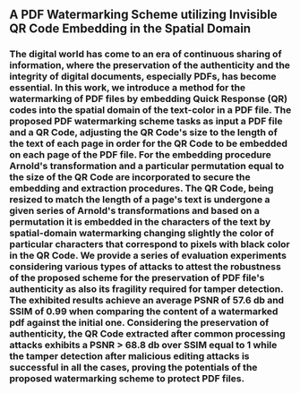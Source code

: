 ## A PDF Watermarking Scheme utilizing Invisible QR Code Embedding in the Spatial Domain <br>

### The digital world has come to an era of continuous sharing of information, where the preservation of the authenticity and the integrity of digital documents, especially PDFs, has become essential. In this work, we introduce a method for the watermarking of PDF files by embedding Quick Response (QR) codes into the spatial domain of the text-color in a PDF file. The proposed PDF watermarking scheme tasks as input a PDF file and a QR Code, adjusting the QR Code's size to the  length of the text of each page in order for the QR Code to be embedded on each page of the PDF file. For the embedding procedure Arnold's transformation and a particular permutation equal to the size of the QR Code are incorporated to secure the embedding and extraction procedures. The QR Code, being resized to match the length of a page's text is undergone a given series of Arnold's transformations and based on a permutation it is embedded in the characters of the text by spatial-domain watermarking changing slightly the color of particular characters that correspond to pixels with black color in the QR Code. We provide a series of evaluation experiments considering various types of attacks to attest the robustness of the proposed scheme for the preservation of PDF file's authenticity as also its fragility required for tamper detection. The exhibited results achieve an average PSNR of 57.6 db and SSIM of 0.99 when comparing the content of a watermarked pdf against the initial one. Considering the preservation of authenticity, the QR Code extracted after common processing attacks exhibits a PSNR > 68.8 db over SSIM equal to 1 while the tamper detection after malicious editing attacks is successful in all the cases, proving the potentials of the proposed watermarking scheme to protect PDF files.
